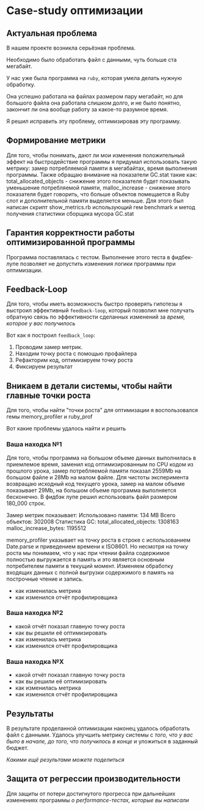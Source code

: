 # Case-study оптимизации

## Актуальная проблема
В нашем проекте возникла серьёзная проблема.

Необходимо было обработать файл с данными, чуть больше ста мегабайт.

У нас уже была программа на `ruby`, которая умела делать нужную обработку.

Она успешно работала на файлах размером пару мегабайт, но для большого файла она работала слишком долго, и не было понятно, закончит ли она вообще работу за какое-то разумное время.

Я решил исправить эту проблему, оптимизировав эту программу.

## Формирование метрики
Для того, чтобы понимать, дают ли мои изменения положительный эффект на быстродействие программы я придумал использовать такую метрику:
замер потребляемой памяти в мегабайтах, время выполнения программы.
Также обращаю внимание на показатели GC.stat такие как:
total_allocated_objects - снижение этого показателя будет показывать уменьшение потребляемой памяти,
malloc_increase - снижение этого показателя будет говорить, что больше объектов помещается в Ruby слот и дополнительной памяти выделяется меньше.
Для этого был написан скрипт show_metrics.rb использующий гем benchmark и метод получения статистики сборщика мусора GC.stat

## Гарантия корректности работы оптимизированной программы
Программа поставлялась с тестом. Выполнение этого теста в фидбек-лупе позволяет не допустить изменения логики программы при оптимизации.

## Feedback-Loop
Для того, чтобы иметь возможность быстро проверять гипотезы я выстроил эффективный `feedback-loop`, который позволил мне получать обратную связь по эффективности сделанных изменений за *время, которое у вас получилось*

Вот как я построил `feedback_loop`:
1. Проводим замер метрик.
2. Находим точку роста с помощью профайлера
3. Рефакторим код, оптимизируем точку роста
4. Фиксируем результат

## Вникаем в детали системы, чтобы найти главные точки роста
Для того, чтобы найти "точки роста" для оптимизации я воспользовался гемы memory_profiler и ruby_prof

Вот какие проблемы удалось найти и решить

### Ваша находка №1
Для того, чтобы программа на большом объеме данных выполнилась в приемлемое время, заменил код оптимизированным по CPU кодом из прошлого урока,
замер потребляемой памяти показал 2559Mb на большом файле и 28Mb на малом файле. Для чистоты эксперимента возвращаю исходный код текущего урока,
замер на малом объеме показывает 29Mb, на большом объеме программа выполняется бесконечно.
В фидбэк лупе решил использовать файл размером 180_000 строк.

Замер метрик показывает:
Использовано памяти: 134 MB
Всего объектов: 302008
Статистика GC:
total_allocated_objects: 1308163
malloc_increase_bytes: 1195512

memory_profiler указывает на точку роста в строке с использованием Date.parse и приведением времени к ISO8601.
Но несмотря на точку роста мы понимаем, что у нас при чтении файла содержимое полностью выгружается в память 
и это является основным потребителем памяти в текущий момент.
Изменяем обработку входящих данных с полной выгрузки содержимого в память на построчные чтение и запись.

- как изменилась метрика
- как изменился отчёт профилировщика

### Ваша находка №2
- какой отчёт показал главную точку роста
- как вы решили её оптимизировать
- как изменилась метрика
- как изменился отчёт профилировщика

### Ваша находка №X
- какой отчёт показал главную точку роста
- как вы решили её оптимизировать
- как изменилась метрика
- как изменился отчёт профилировщика

## Результаты
В результате проделанной оптимизации наконец удалось обработать файл с данными.
Удалось улучшить метрику системы с *того, что у вас было в начале, до того, что получилось в конце* и уложиться в заданный бюджет.

*Какими ещё результами можете поделиться*

## Защита от регрессии производительности
Для защиты от потери достигнутого прогресса при дальнейших изменениях программы *о performance-тестах, которые вы написали*
